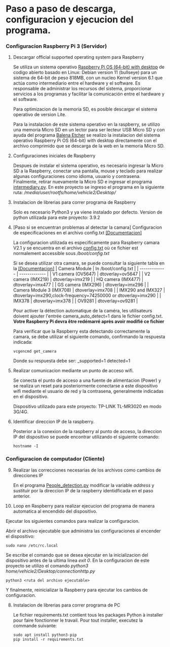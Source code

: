 # Paso a paso de descarga, configuracion y ejecucion del programa.

### Configuracion Raspberry Pi 3 (Servidor)
1. Descargar official supported operating system para Raspberry
   
   Se utiliza un sistema operativo [Raspberry Pi OS (64-bit) with desktop](https://www.raspberrypi.com/software/operating-systems/) de codigo abierto basado en Linux: Debian version 11 (bullseye) para un sistema de 64-bit de peso 818MB, con un nucleo Kernel version 6.1 que actúa como intermediario entre el hardware y el software. Es responsable de administrar los recursos del sistema, proporcionar servicios a los programas y facilitar la comunicación entre el hardware y el software.
   
   Para optimizacion de la memoria SD, es posible descargar el sistema operativo de version Lite.

   Para la instalacion de este sistema operativo en la raspberry, se utilizo una memoria Micro SD en un lector para ser lecteur USB Micro SD y con ayuda del programa [Balena Etcher](https://etcher.balena.io/) se realizo la instalacion del sistema operativo Raspberry Pi OS (64-bit) with desktop directamente con el archivo comprimido que se descarga de la web en la memoria Micro SD.
2. Configuraciones iniciales de Raspberry

   Despues de instalar el sistema operativo, es necesario ingresar la Micro SD a la Raspberry, conectar una pantalla, mouse y teclado para realizar algunas configuraciones como idioma, usuario y contrasena. Finalmente, retirar nuevamente la Micro SD e ingresar el programa [intermediary.py](https://github.com/vanessalopeznr/Voiture-autonome-ELEGOO/blob/main/Version%201.0/Raspberry/Intermediary.py). En este proyecto se ingreso el programa en la siguiente ruta: _/media/user/rootfs/home/vehicle2/Desktop/_

4. Instalacion de librerias para correr programa de Raspberry

   Solo es necesario Python3 y ya viene instalado por defecto. Version de python utilizada para este proyecto: 3.9.2

5. [Paso si se encuentran problemas al detectar la camara] Configuracion de especificaciones en el archivo config.txt [[Documentacion]](https://www.raspberrypi.com/documentation/computers/config_txt.html)
   
   La configuracion utilizada es especificamente para Raspberry camara V2.1 y se encuentra en el archivo [config.txt](https://github.com/vanessalopeznr/Voiture-autonome-ELEGOO/blob/main/Version%201.0/Raspberry/config.txt) où ce fichier est normalement accessible sous _/boot/config.txt_
   
   Si se desea utilizar otra camara, se puede consultar la siguiente tabla en la [[Documentacion]](https://www.raspberrypi.com/documentation/computers/camera_software.html)
   | Camera Module  | In /boot/config.txt |
   | ------------- | ------------- |
   | V1 camera (OV5647) | dtoverlay=ov5647 |
   | V2 camera (IMX219) | dtoverlay=imx219 |
   | HQ camera (IMX477) | dtoverlay=imx477 |
   | GS camera (IMX296) | dtoverlay=imx296 |
   | Camera Module 3 (IMX708) | dtoverlay=imx708 |
   | IMX290 and IMX327 | dtoverlay=imx290,clock-frequency=74250000 or dtoverlay=imx290 |
   | IMX378 | dtoverlay=imx378 |
   | OV9281 | dtoverlay=ov9281 |
   
   Pour activer la détection automatique de la caméra, les utilisateurs doivent ajouter l'entrée camera_auto_detect=1 dans le fichier config.txt. **Votre Raspberry Pi devra être redémarré après avoir modifié ce fichier**

   Para verificar que la Raspberry esta detectando correctamente la camara, se debe utilizar el siguiente comando, confirmando la respuesta indicada:
   ```
   vcgencmd get_camera
   ```

   Donde su respuesta debe ser: _supported=1 detected=1
   
7. Realizar comunicacion mediante un punto de acceso wifi.

   Se conecta el punto de acceso a una fuente de alimentacion (Power) y se realiza un reset para posteriormente conectarse a este dispositivo wifi mediante el usuario de red y la contrasena, generalmente indicadas en el dispositivo.
   
   Dispositivo utilizado para este proyecto: TP-LINK TL-MR3020 en modo 3G/4G.

6. Identificar direccion IP de la raspberry.

   Posterior a la conexion de la raspberry al punto de acceso, la direccion IP del dispositivo se puede encontrar utilizando el siguiente comando:
   ```
   hostname -I
   ```
### Configuracion de computador (Cliente)
9. Realizar las correcciones necesarias de los archivos como cambios de direcciones IP
    
    En el programa [People_detection.py](https://github.com/vanessalopeznr/Voiture-autonome-ELEGOO/blob/main/Version%201.0/Computer/People_detection.py) modificar la variable _address_ y sustituir por la direccion IP de la raspberry identidficada en el paso anterior.
    
11. Loop en Raspberry para realizar ejecucion del programa de manera automatica al encendido del dispositivo.
   
   Ejecutar los siguientes comandos para realizar la configuracion.

   Abrir el archivo ejecutable que administra las configuraciones al encender el dispositivo:

   ```
   sudo nano /etc/rc.local
   ```

   Se escribe el comando que se desea ejecutar en la inicializacion del dispositivo antes de la ultima linea _exit 0_. En la configuracion de este proyecto se utilizo el comando _python3 home/vehicle2/Desktop/connectionhttp.py_
   
   ```
   python3 <ruta del archivo ejecutable>
   ```

   Y finalmente, reinicializar la Raspberry para ejecutar los cambios de configuracion.

8. Instalacion de librerias para correr programa de PC

   Le fichier requirements.txt contient tous les packages Python à installer pour faire fonctionner le travail. Pour tout installer, executez la commande suivante:
   ```
   sudo apt install python3-pip
   pip install -r requirements.txt
   ```

   

   


